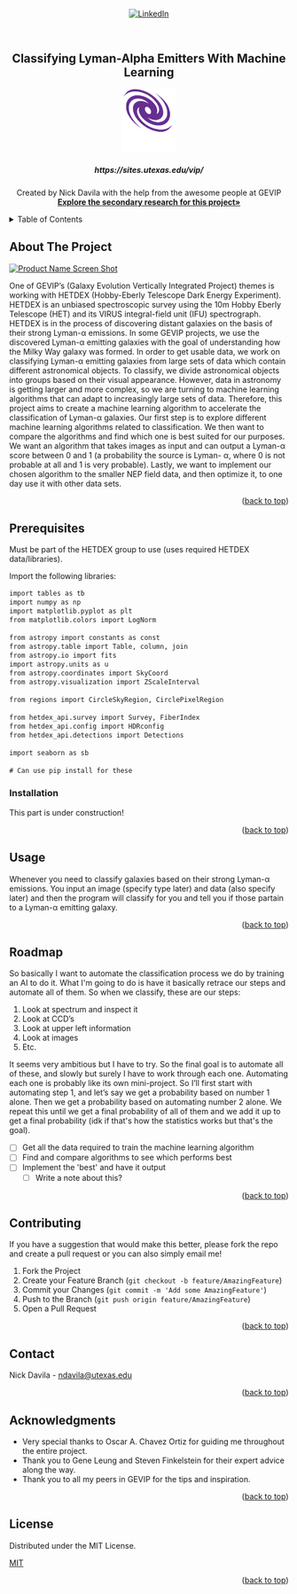 <div id="top"></div>

<div align="center">
  
[![LinkedIn][linkedin-shield]][linkedin-url]

</div>

<!-- PROJECT LOGO -->
<br />
<div align="center">
  
  <h2 align="center">Classifying Lyman-Alpha Emitters With Machine Learning</h2>
  
  <a>
    <img src="images/GEVIP LOGO/Purple Logo/GEVIP LOGO BOTTOM TEXT WHITE.png" alt="Logo" width="100" height="115">
  </a>
  
  <h5 align="center"> https://sites.utexas.edu/vip/ </h5>

  <p align="center">
    Created by Nick Davila with the help from the awesome people at GEVIP
    <br />
    <a href="https://github.com/nickdavila/LAE-ML-Classification/tree/main/research"><strong>Explore the secondary research for this project»</strong></a>
    <br />
  </p>
</div>



<!-- TABLE OF CONTENTS -->
<details>
  <summary>Table of Contents</summary>
  <ol>
    <li>
      <a href="#about-the-project">About Of The Project</a>
    </li>
    <li><a href="#prerequisites">Prerequisites</a></li>
    <li><a href="#installation">Installation</a></li>
    <li><a href="#usage">Usage</a></li>
    <li><a href="#roadmap">Roadmap</a></li>
    <li><a href="#contributing">Contributing</a></li>
    <li><a href="#license">License</a></li>
    <li><a href="#contact">Contact</a></li>
    <li><a href="#acknowledgments">Acknowledgments</a></li>
  </ol>
</details>



<!-- ABOUT THE PROJECT -->
## About The Project

[![Product Name Screen Shot][product-screenshot]](research/posters/cns_urf_2022_poster.pdf)

One of GEVIP’s (Galaxy Evolution Vertically Integrated Project) themes is working with HETDEX (Hobby-Eberly Telescope Dark Energy Experiment). HETDEX is an unbiased spectroscopic survey using the 10m Hobby Eberly Telescope (HET) and its VIRUS integral-field unit (IFU) spectrograph. HETDEX is in the process of discovering distant galaxies on the basis of their strong Lyman-α emissions. In some GEVIP projects, we use the discovered Lyman-α emitting galaxies with the goal of understanding how the Milky Way galaxy was formed. In order to get usable data, we work on classifying Lyman-α emitting galaxies from large sets of data which contain different astronomical objects. To classify, we divide astronomical objects into groups based on their visual appearance. However, data in astronomy is getting larger and more complex, so we are turning to machine learning algorithms that can adapt to increasingly large sets of data. Therefore, this project aims to create a machine learning algorithm to accelerate the classification of Lyman-α galaxies. Our first step is to explore different machine learning algorithms related to classification. We then want to compare the algorithms and find which one is best suited for our purposes. We want an algorithm that takes images as input and can output a Lyman-α score between 0 and 1 (a probability the source is Lyman- α, where 0 is not probable at all and 1 is very probable). Lastly, we want to implement our chosen algorithm to the smaller NEP field data, and then optimize it, to one day use it with other data sets.

<p align="right">(<a href="#top">back to top</a>)</p>

## Prerequisites

Must be part of the HETDEX group to use (uses required HETDEX data/libraries).

Import the following libraries:

```
import tables as tb
import numpy as np
import matplotlib.pyplot as plt
from matplotlib.colors import LogNorm

from astropy import constants as const
from astropy.table import Table, column, join
from astropy.io import fits
import astropy.units as u
from astropy.coordinates import SkyCoord
from astropy.visualization import ZScaleInterval

from regions import CircleSkyRegion, CirclePixelRegion

from hetdex_api.survey import Survey, FiberIndex
from hetdex_api.config import HDRconfig
from hetdex_api.detections import Detections

import seaborn as sb

# Can use pip install for these
```

### Installation

This part is under construction!

<p align="right">(<a href="#top">back to top</a>)</p>



<!-- USAGE EXAMPLES -->
## Usage

Whenever you need to classify galaxies based on their strong Lyman-α emissions. You input an image (specify type later) and data (also specify later) and then the program will classify for you and tell you if those partain to a Lyman-α emitting galaxy.

<p align="right">(<a href="#top">back to top</a>)</p>



<!-- ROADMAP -->
## Roadmap

So basically I want to automate the classification process we do by training an AI to do it. What I'm going to do is have it basically retrace our steps and automate all of them. So when we classify, these are our steps:
1. Look at spectrum and inspect it
2. Look at CCD’s
3. Look at upper left information
4. Look at images
5. Etc.

It seems very ambitious but I have to try. So the final goal is to automate all of these, and slowly but surely I have to work through each one. Automating each one is probably like its own mini-project. So I’ll first start with automating step 1, and let’s say we get a probability based on number 1 alone. Then we get a probability based on automating number 2 alone. We repeat this until we get a final probability of all of them and we add it up to get a final probability (idk if that's how the statistics works but that's the goal).


- [ ] Get all the data required to train the machine learning algorithm
- [ ] Find and compare algorithms to see which performs best 
- [ ] Implement the 'best' and have it output 
    - [ ] Write a note about this?

<p align="right">(<a href="#top">back to top</a>)</p>



<!-- CONTRIBUTING -->
## Contributing

If you have a suggestion that would make this better, please fork the repo and create a pull request or you can also simply email me!

1. Fork the Project
2. Create your Feature Branch (`git checkout -b feature/AmazingFeature`)
3. Commit your Changes (`git commit -m 'Add some AmazingFeature'`)
4. Push to the Branch (`git push origin feature/AmazingFeature`)
5. Open a Pull Request

<p align="right">(<a href="#top">back to top</a>)</p>



<!-- CONTACT -->
## Contact

Nick Davila - ndavila@utexas.edu

<p align="right">(<a href="#top">back to top</a>)</p>



<!-- ACKNOWLEDGMENTS -->
## Acknowledgments

* Very special thanks to Oscar A. Chavez Ortiz for guiding me throughout the entire project.
* Thank you to Gene Leung and Steven Finkelstein for their expert advice along the way.
* Thank you to all my peers in GEVIP for the tips and inspiration.
<!-- * []() use this so that it's like a link to something -->

<p align="right">(<a href="#top">back to top</a>)</p>

<!-- LICENSE -->
## License

Distributed under the MIT License.

[MIT](https://choosealicense.com/licenses/mit/)

<p align="right">(<a href="#top">back to top</a>)</p>

[linkedin-shield]: https://img.shields.io/badge/-LinkedIn-black.svg?style=for-the-badge&logo=linkedin&colorB=555
[linkedin-url]: https://www.linkedin.com/in/nickmdavila/
[product-screenshot]: images/cns_urf_2022_poster-1.jpg
